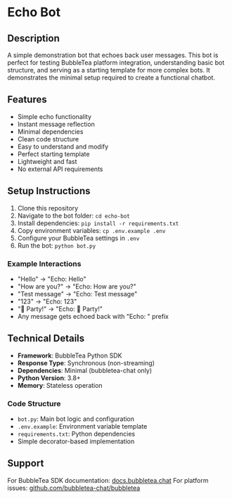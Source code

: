# Echo Bot

## Description
A simple demonstration bot that echoes back user messages. This bot is perfect for testing BubbleTea platform integration, understanding basic bot structure, and serving as a starting template for more complex bots. It demonstrates the minimal setup required to create a functional chatbot.

## Features
- Simple echo functionality
- Instant message reflection
- Minimal dependencies
- Clean code structure
- Easy to understand and modify
- Perfect starting template
- Lightweight and fast
- No external API requirements

## Setup Instructions
1. Clone this repository
2. Navigate to the bot folder: `cd echo-bot`
3. Install dependencies: `pip install -r requirements.txt`
4. Copy environment variables: `cp .env.example .env`
5. Configure your BubbleTea settings in `.env`
6. Run the bot: `python bot.py`


### Example Interactions
- "Hello" → "Echo: Hello"
- "How are you?" → "Echo: How are you?"
- "Test message" → "Echo: Test message"
- "123" → "Echo: 123"
- "🎉 Party!" → "Echo: 🎉 Party!"
- Any message gets echoed back with "Echo: " prefix

## Technical Details
- **Framework**: BubbleTea Python SDK
- **Response Type**: Synchronous (non-streaming)
- **Dependencies**: Minimal (bubbletea-chat only)
- **Python Version**: 3.8+
- **Memory**: Stateless operation

### Code Structure
- `bot.py`: Main bot logic and configuration
- `.env.example`: Environment variable template
- `requirements.txt`: Python dependencies
- Simple decorator-based implementation

## Support
For BubbleTea SDK documentation: [docs.bubbletea.chat](https://bubbletea.chat/docs)
For platform issues: [github.com/bubbletea-chat/bubbletea](https://github.com/bubbletea-chat/bubbletea)